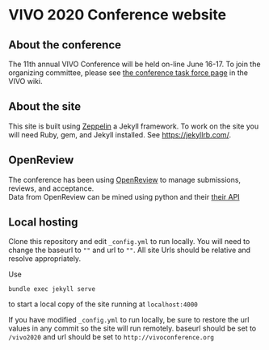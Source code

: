 # VIVO 2020 Conference website

## About the conference

The 11th annual VIVO Conference will be held on-line June 16-17.  To join the organizing committee, please see [the conference task force page](https://wiki.lyrasis.org/display/VIVO/VIVO+Conference+2020+Task+Force) in the VIVO wiki.

## About the site

This site is built using [Zeppelin](https://github.com/gdg-x/zeppelin) a Jekyll framework.  To work on the site you will 
need Ruby, gem, and Jekyll installed.  See https://jekyllrb.com/.

## OpenReview

The conference has been using [OpenReview](http://openreview.net) to manage submissions, reviews, and acceptance.  
Data from OpenReview can be mined using 
python and their [their API](https://openreview-py.readthedocs.io/en/latest/#)

## Local hosting

Clone this repository and edit `_config.yml` to run locally.  You will need to change the baseurl to `""` and url to `""`. All site Urls should be relative and resolve appropriately. 

Use

    bundle exec jekyll serve
    
to start a local copy of the site running at `localhost:4000`

If you have modified `_config.yml` to run locally, be sure to restore the url values in any commit so the site will run remotely.  baseurl should be set to `/vivo2020` and url should be set to `http://vivoconference.org`
